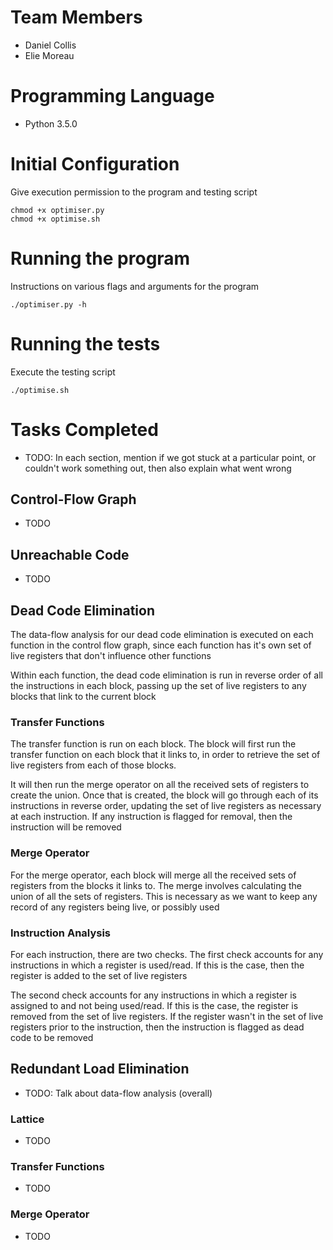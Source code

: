 # Team Members
- Daniel Collis
- Elie Moreau

# Programming Language
- Python 3.5.0

# Initial Configuration

Give execution permission to the program and testing script
```
chmod +x optimiser.py
chmod +x optimise.sh
```

# Running the program

Instructions on various flags and arguments for the program
```
./optimiser.py -h
```

# Running the tests

Execute the testing script
```
./optimise.sh
```

# Tasks Completed

* TODO: In each section, mention if we got stuck at a particular point, or couldn't work something out, then also explain what went wrong

## Control-Flow Graph

* TODO

## Unreachable Code

* TODO

## Dead Code Elimination

The data-flow analysis for our dead code elimination is executed on each function in the control
flow graph, since each function has it's own set of live registers that don't influence other
functions

Within each function, the dead code elimination is run in reverse order of all the instructions in
each block, passing up the set of live registers to any blocks that link to the current block

### Transfer Functions

The transfer function is run on each block. The block will first run the transfer function on each
block that it links to, in order to retrieve the set of live registers from each of those blocks.

It will then run the merge operator on all the received sets of registers to create the union.
Once that is created, the block will go through each of its instructions in reverse order,
updating the set of live registers as necessary at each instruction. If any instruction is flagged
for removal, then the instruction will be removed

### Merge Operator

For the merge operator, each block will merge all the received sets of registers from the blocks it
links to. The merge involves calculating the union of all the sets of registers. This is necessary
as we want to keep any record of any registers being live, or possibly used

### Instruction Analysis

For each instruction, there are two checks. The first check accounts for any instructions in which a
register is used/read. If this is the case, then the register is added to the set of live registers

The second check accounts for any instructions in which a register is assigned to and not being
used/read. If this is the case, the register is removed from the set of live registers. If the
register wasn't in the set of live registers prior to the instruction, then the instruction is
flagged as dead code to be removed

## Redundant Load Elimination

* TODO: Talk about data-flow analysis (overall)

### Lattice

* TODO

### Transfer Functions

* TODO

### Merge Operator

* TODO
